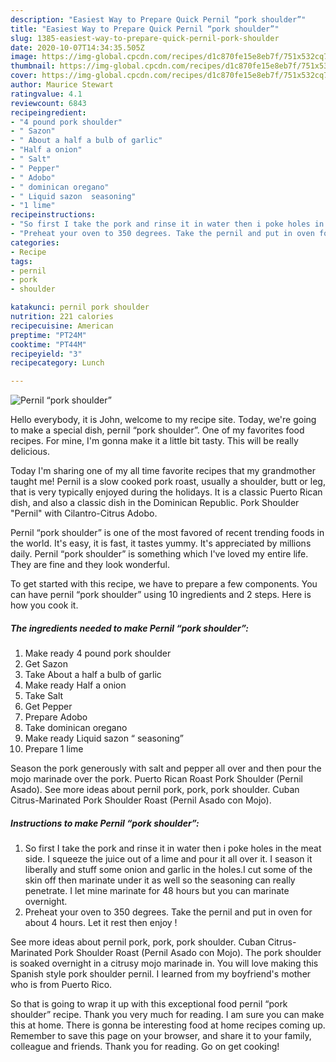 ```yaml
---
description: "Easiest Way to Prepare Quick Pernil “pork shoulder”"
title: "Easiest Way to Prepare Quick Pernil “pork shoulder”"
slug: 1385-easiest-way-to-prepare-quick-pernil-pork-shoulder
date: 2020-10-07T14:34:35.505Z
image: https://img-global.cpcdn.com/recipes/d1c870fe15e8eb7f/751x532cq70/pernil-pork-shoulder-recipe-main-photo.jpg
thumbnail: https://img-global.cpcdn.com/recipes/d1c870fe15e8eb7f/751x532cq70/pernil-pork-shoulder-recipe-main-photo.jpg
cover: https://img-global.cpcdn.com/recipes/d1c870fe15e8eb7f/751x532cq70/pernil-pork-shoulder-recipe-main-photo.jpg
author: Maurice Stewart
ratingvalue: 4.1
reviewcount: 6843
recipeingredient:
- "4 pound pork shoulder"
- " Sazon"
- " About a half a bulb of garlic"
- "Half a onion"
- " Salt"
- " Pepper"
- " Adobo"
- " dominican oregano"
- " Liquid sazon  seasoning"
- "1 lime"
recipeinstructions:
- "So first I take the pork and rinse it in water then i poke holes in the meat side. I squeeze the juice out of a lime and pour it all over it. I season it liberally and stuff some onion and garlic in the holes.I cut some of the skin off then marinate under it as well so the seasoning can really penetrate. I let mine marinate for 48 hours but you can marinate overnight."
- "Preheat your oven to 350 degrees. Take the pernil and put in oven for about 4 hours. Let it rest then enjoy !"
categories:
- Recipe
tags:
- pernil
- pork
- shoulder

katakunci: pernil pork shoulder 
nutrition: 221 calories
recipecuisine: American
preptime: "PT24M"
cooktime: "PT44M"
recipeyield: "3"
recipecategory: Lunch

---
```



![Pernil “pork shoulder”](https://img-global.cpcdn.com/recipes/d1c870fe15e8eb7f/751x532cq70/pernil-pork-shoulder-recipe-main-photo.jpg)

Hello everybody, it is John, welcome to my recipe site. Today, we're going to make a special dish, pernil “pork shoulder”. One of my favorites food recipes. For mine, I'm gonna make it a little bit tasty. This will be really delicious.

Today I&#39;m sharing one of my all time favorite recipes that my grandmother taught me! Pernil is a slow cooked pork roast, usually a shoulder, butt or leg, that is very typically enjoyed during the holidays. It is a classic Puerto Rican dish, and also a classic dish in the Dominican Republic. Pork Shoulder &#34;Pernil&#34; with Cilantro-Citrus Adobo.

Pernil “pork shoulder” is one of the most favored of recent trending foods in the world. It's easy, it is fast, it tastes yummy. It's appreciated by millions daily. Pernil “pork shoulder” is something which I've loved my entire life. They are fine and they look wonderful.


To get started with this recipe, we have to prepare a few components. You can have pernil “pork shoulder” using 10 ingredients and 2 steps. Here is how you cook it.

<!--inarticleads1-->

##### The ingredients needed to make Pernil “pork shoulder”:

1. Make ready 4 pound pork shoulder
1. Get  Sazon
1. Take  About a half a bulb of garlic
1. Make ready Half a onion
1. Take  Salt
1. Get  Pepper
1. Prepare  Adobo
1. Take  dominican oregano
1. Make ready  Liquid sazon “ seasoning”
1. Prepare 1 lime


Season the pork generously with salt and pepper all over and then pour the mojo marinade over the pork. Puerto Rican Roast Pork Shoulder (Pernil Asado). See more ideas about pernil pork, pork, pork shoulder. Cuban Citrus-Marinated Pork Shoulder Roast (Pernil Asado con Mojo). 

<!--inarticleads2-->

##### Instructions to make Pernil “pork shoulder”:

1. So first I take the pork and rinse it in water then i poke holes in the meat side. I squeeze the juice out of a lime and pour it all over it. I season it liberally and stuff some onion and garlic in the holes.I cut some of the skin off then marinate under it as well so the seasoning can really penetrate. I let mine marinate for 48 hours but you can marinate overnight.
1. Preheat your oven to 350 degrees. Take the pernil and put in oven for about 4 hours. Let it rest then enjoy !


See more ideas about pernil pork, pork, pork shoulder. Cuban Citrus-Marinated Pork Shoulder Roast (Pernil Asado con Mojo). The pork shoulder is soaked overnight in a citrusy mojo marinade in. You will love making this Spanish style pork shoulder pernil. I learned from my boyfriend&#39;s mother who is from Puerto Rico. 

So that is going to wrap it up with this exceptional food pernil “pork shoulder” recipe. Thank you very much for reading. I am sure you can make this at home. There is gonna be interesting food at home recipes coming up. Remember to save this page on your browser, and share it to your family, colleague and friends. Thank you for reading. Go on get cooking!
